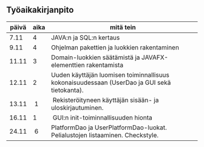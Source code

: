 Työaikakirjanpito
-----------------

päivä | aika | mitä tein
------|----- | ---------
7.11  | 4    | JAVA:n ja SQL:n kertaus
9.11  | 4    | Ohjelman pakettien ja luokkien rakentaminen
11.11 | 3    | Domain-luokkien säätämistä ja JAVAFX-elementtien rakentamista
12.11 | 2    | Uuden käyttäjän luomisen toiminnallisuus kokonaisuudessaan (UserDao ja GUI sekä tietokanta).
13.11 | 1    | Rekisteröityneen käyttäjän sisään- ja uloskirjautuminen. 
16.11 | 1    | GUI:n init-toiminnallisuuden hionta
24.11 | 6    | PlatformDao ja UserPlatformDao-luokat. Pelialustojen listaaminen. Checkstyle. 
